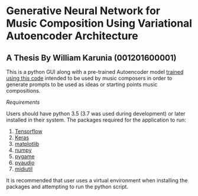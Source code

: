 # Generative Neural Network for Music Composition Using Variational Autoencoder Architecture
A Thesis By William Karunia (001201600001)
------

This is a python GUI along with a pre-trained Autoencoder model [trained using this code](https://colab.research.google.com/drive/1LWERpMD2wCbbixl2Ni27XPtp0wg5n0-9?authuser=2) intended to be used by music composers in order to generate prompts to be used as ideas or starting points music compositions.

*Requirements*

Users should have python 3.5 (3.7 was used during development) or later installed in their system.
The packages required for the application to run:
1. [Tensorflow](https://www.tensorflow.org/install)
2. [Keras](https://keras.io/)
3. [matplotlib](https://matplotlib.org/users/installing.html)
4. [numpy](https://numpy.org/install/)
5. [pygame](https://www.pygame.org/wiki/GettingStarted)
6. [pyaudio](https://pypi.org/project/PyAudio/)
7. [midiutil](https://pypi.org/project/MIDIUtil/)

It is recommended that user uses a virtual environment when installing the packages and attempting to run the python script. 
